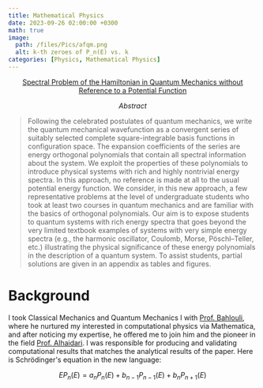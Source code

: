 ```yaml
---
title: Mathematical Physics
date: 2023-09-26 02:00:00 +0300
math: true
image:
  path: /files/Pics/afqm.png 
  alt: k-th zeroes of P_n(E) vs. k
categories: [Physics, Mathematical Physics]
---
```

<div style="text-align: center;">
  <a href="https://www.mdpi.com/2075-1680/12/4/334">Spectral Problem of the Hamiltonian in Quantum Mechanics without Reference to a Potential Function</a>
</div>

$$Abstract$$

>Following the celebrated postulates of quantum mechanics, we write the quantum mechanical wavefunction as a convergent series of suitably selected complete square-integrable basis functions in configuration space. The expansion coefficients of the series are energy orthogonal polynomials that contain all spectral information about the system. We exploit the properties of these polynomials to introduce physical systems with rich and highly nontrivial energy spectra. In this approach, no reference is made at all to the usual potential energy function. We consider, in this new approach, a few representative problems at the level of undergraduate students who took at least two courses in quantum mechanics and are familiar with the basics of orthogonal polynomials. Our aim is to expose students to quantum systems with rich energy spectra that goes beyond the very limited textbook examples of systems with very simple energy spectra (e.g., the harmonic oscillator, Coulomb, Morse, Pöschl–Teller, etc.) illustrating the physical significance of these energy polynomials in the description of a quantum system. To assist students, partial solutions are given in an appendix as tables and figures.

# Background

I took Classical Mechanics and Quantum Mechanics I with [Prof. Bahlouli](https://faculty.kfupm.edu.sa/PHYS/bahlouli/index.html), where he nurtured my interested in computational physics via Mathematica, and after noticing my expertise, he offered me to join him and the pioneer in the field [Prof. Alhaidari](https://www.haidari.sctp.org.sa/). I was responsible for producing and validating computational results that matches the analytical results of the paper. Here is Schrödinger's equation in the new language:

$$E{P_n}(E) = a_nP_n(E) + b_{n-1}P_{n-1}(E) + b_nP_{n+1}(E)$$